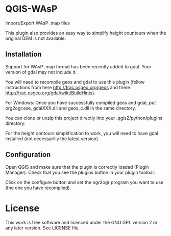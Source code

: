 QGIS-WAsP
=========

Import/Export WAsP .map files

This plugin also provides an easy way to simplify height countours when the original DEM is not available.

Installation
------------

Support for WAsP .map format has been recently added to gdal. Your version of gdal may not include it. 

You will need to recompile geos and gdal to use this plugin (follow instructions from here http://trac.osgeo.org/geos and there http://trac.osgeo.org/gdal/wiki/BuildHints).

For Windows:
    Once you have successfully compiled geos and gdal, put org2ogr.exe, gdalXXX.dll and geos_c.dll in the same directory.

You can clone or unzip this project directly into your .qgis2/python/plugins directory.

For the height contours simplification to work, you will need to have gdal installed (not necessarilly the latest version)

Configuration
-------------

Open QGIS and make sure that the plugin is correctly loaded (Plugin Manager). Check that you see the plugins button in your plugin toolbar.

Click on the configure button and set the ogr2ogr program you want to use (the one you have recompiled).

License
=======

This work is free software and licenced under the GNU GPL version 2 or any later version. See LICENSE file.
